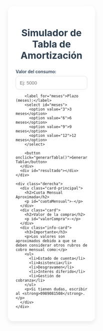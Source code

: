 <!DOCTYPE html>
<html lang="es">
<head>
  <meta charset="UTF-8">
  <title>Tabla de Amortización</title>
  <link href="https://fonts.googleapis.com/css2?family=Montserrat:wght@600;700&family=Poppins:wght@400;600;700&family=Roboto+Mono&display=swap" rel="stylesheet">
  <style>
    /* Reset */
    * { margin: 0; padding: 0; box-sizing: border-box; }

    body {
      font-family: 'Poppins', sans-serif;
      background: #f4f6f9;
      color: #2c3e50;
      padding: 20px;
    }

    h1 {
      text-align: center;
      font-size: 30px;
      font-weight: 700;
      color: #2c3e50;
      margin-bottom: 25px;
      font-family: 'Poppins', sans-serif;
    }

    /* Layout principal */
    .contenedor {
      display: grid;
      grid-template-columns: 2fr 1fr;
      gap: 30px;
      max-width: 1300px;
      margin: auto;
    }

    /* Panel izquierdo */
    .izquierda {
      background: #fff;
      padding: 25px;
      border-radius: 16px;
      box-shadow: 0 6px 16px rgba(0,0,0,0.08);
    }

    /* Formulario */
    .formulario label {
      display: block;
      margin-top: 15px;
      font-weight: 600;
      color: #34495e;
      font-family: 'Poppins', sans-serif;
    }

    .formulario input, .formulario select {
      width: 100%;
      padding: 12px;
      margin-top: 6px;
      border-radius: 10px;
      border: 1px solid #dce1e6;
      font-size: 15px;
      transition: all 0.3s;
      font-family: 'Montserrat', sans-serif;
    }

    .formulario input:focus, .formulario select:focus {
      outline: none;
      border-color: #3498db;
      box-shadow: 0 0 0 3px rgba(52,152,219,0.2);
    }

    /* Botón */
    .formulario button {
      width: 100%;
      padding: 14px;
      border-radius: 10px;
      font-size: 16px;
      font-weight: 600;
      margin-top: 18px;
      border: none;
      cursor: pointer;
      transition: all 0.3s;
      background: linear-gradient(135deg, #3498db, #2980b9);
      color: white;
      font-family: 'Poppins', sans-serif;
    }

    .formulario button:hover {
      background: linear-gradient(135deg, #2980b9, #1c6ea4);
    }

    /* Tabla */
    table {
      width: 100%;
      border-collapse: collapse;
      margin-top: 25px;
      background: #fff;
      border-radius: 12px;
      overflow: hidden;
      box-shadow: 0 6px 16px rgba(0,0,0,0.08);
      font-family: 'Roboto Mono', monospace;
    }

    th {
      background: #3498db;
      color: white;
      padding: 14px;
      font-weight: 600;
      text-transform: uppercase;
      font-size: 14px;
      position: sticky;
      top: 0;
    }

    td {
      padding: 14px;
      text-align: center;
      font-size: 14px;
      color: #2c3e50;
    }

    tr:nth-child(even) { background: #f9fbfd; }
    tr:hover { background: #eef6fc; }

    /* Panel derecho */
    .derecha {
      display: flex;
      flex-direction: column;
      gap: 25px;
    }

    /* Tarjeta principal (Cuota Mensual) */
    .card-principal {
      background: linear-gradient(135deg, #27ae60, #219150);
      color: white;
      padding: 35px 25px;
      border-radius: 16px;
      border: 4px solid #1e8449; /* borde agregado */
      text-align: center;
      box-shadow: 0 8px 18px rgba(0,0,0,0.15);
    }

    .card-principal h2 {
      font-size: 24px;
      margin-bottom: 15px;
      font-weight: 600;
      font-family: 'Poppins', sans-serif;
    }

    .card-principal p {
      font-size: 46px;
      font-weight: 700;
      font-family: 'Montserrat', sans-serif;
    }

    /* Otras tarjetas */
    .card {
      background: #fff;
      padding: 25px;
      border-radius: 16px;
      box-shadow: 0 6px 16px rgba(0,0,0,0.08);
      text-align: center;
    }

    .card h2 {
      margin-bottom: 8px;
      color: #7f8c8d;
      font-size: 16px;
      font-weight: 600;
      font-family: 'Poppins', sans-serif;
    }

    .card p {
      font-size: 22px;
      font-weight: 700;
      color: #2c3e50;
      font-family: 'Montserrat', sans-serif;
    }

    /* Card informativo */
    .info-card {
      background: #fffaf3;
      border-left: 6px solid #e67e22;
      padding: 20px 25px;
      border-radius: 12px;
      font-size: 15px;
      line-height: 1.7;
      color: #2c3e50;
      box-shadow: 0 4px 12px rgba(0,0,0,0.05);
      font-family: 'Poppins', sans-serif;
    }

    .info-card h3 {
      color: #e67e22;
      font-size: 18px;
      margin-bottom: 12px;
      font-weight: 600;
    }

    .info-card ul {
      list-style: none;
      margin-top: 8px;
    }

    .info-card ul li {
      margin-bottom: 6px;
      padding-left: 22px;
      position: relative;
    }

    .info-card ul li::before {
      content: "✔";
      position: absolute;
      left: 0;
      color: #e67e22;
      font-size: 14px;
    }

    .info-card p strong {
      color: #e67e22;
      font-family: 'Montserrat', sans-serif;
    }
  </style>
</head>
<body>
  <div class="contenedor">
    <div class="izquierda">
      <h1>Simulador de Tabla de Amortización</h1>
      <div class="formulario">
        <label for="monto">Valor del consumo:</label>
        <input type="number" id="monto" placeholder="Ej: 5000">

        <label for="meses">Plazo (meses):</label>
        <select id="meses">
          <option value="3">3 meses</option>
          <option value="6">6 meses</option>
          <option value="9">9 meses</option>
          <option value="12">12 meses</option>
        </select>

        <button onclick="generarTabla()">Generar Tabla</button>
      </div>
      <div id="resultado"></div>
    </div>

    <div class="derecha">
      <div class="card-principal">
        <h2>Cuota Mensual Aproximada</h2>
        <p id="cuotaMensual">-</p>
      </div>
      <div class="card">
        <h2>Valor de la compra</h2>
        <p id="valorCompra">-</p>
      </div>
      <div class="info-card">
        <h3>Importante</h3>
        <p>Los valores son aproximados debido a que se deben considerar otros rubros de cobro mensual como:</p>
        <ul>
          <li>Estado de cuenta</li>
          <li>Asistencia</li>
          <li>Desgravamen</li>
          <li>Interés diferido</li>
          <li>Gestión de cobranza</li>
        </ul>
        <p>Si tienen dudas, escribir al <strong>0989081508</strong>.</p>
      </div>
    </div>
  </div>

  <script>
    function generarTabla() {
      const monto = parseFloat(document.getElementById("monto").value);
      const meses = parseInt(document.getElementById("meses").value);
      const interesAnual = 0.156;
      const interesMensual = interesAnual / 12;

      if (isNaN(monto) || monto <= 0) {
        alert("Por favor ingresa un monto válido.");
        return;
      }

      const cuota = monto * (interesMensual * Math.pow(1 + interesMensual, meses)) / (Math.pow(1 + interesMensual, meses) - 1);

      let saldo = monto;
      let tabla = `<table>
        <thead>
          <tr>
            <th>Mes</th>
            <th>Cuota</th>
            <th>Interés</th>
            <th>Capital</th>
            <th>Saldo</th>
          </tr>
        </thead>
        <tbody>`;

      for (let i = 1; i <= meses; i++) {
        let interes = saldo * interesMensual;
        let capital = cuota - interes;
        saldo -= capital;

        tabla += `
          <tr>
            <td>${i}</td>
            <td>$${cuota.toFixed(2)}</td>
            <td>$${interes.toFixed(2)}</td>
            <td>$${capital.toFixed(2)}</td>
            <td>$${saldo > 0 ? saldo.toFixed(2) : 0}</td>
          </tr>`;
      }

      tabla += "</tbody></table>";
      document.getElementById("resultado").innerHTML = tabla;

      // Actualizar cards
      document.getElementById("valorCompra").innerText = "$" + monto.toFixed(2);
      document.getElementById("cuotaMensual").innerText = "$" + cuota.toFixed(2);
    }
  </script>
</body>
</html>

